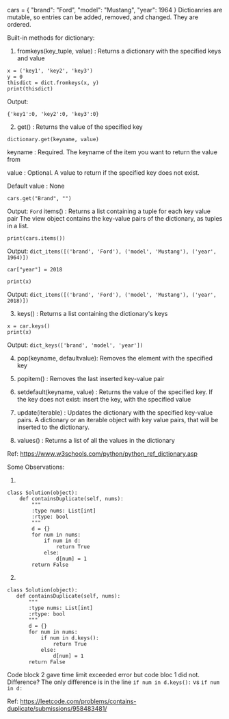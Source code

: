 cars = {
  "brand": "Ford",
  "model": "Mustang",
  "year": 1964
}
Dictioanries are mutable, so entries can be added, removed, and changed. They are ordered.

Built-in methods for dictionary:
1. fromkeys(key_tuple, value) : Returns a dictionary with the specified keys and value
```
x = ('key1', 'key2', 'key3')
y = 0
thisdict = dict.fromkeys(x, y)
print(thisdict)
```
Output:
```
{'key1':0, 'key2':0, 'key3':0}
```
2. get()  : Returns the value of the specified key

`dictionary.get(keyname, value)`

keyname	: Required. The keyname of the item you want to return the value from

value : 	Optional. A value to return if the specified key does not exist.

Default value : None

```
cars.get("Brand", "")
```
Output: 
`Ford`
items() : Returns a list containing a tuple for each key value pair
The view object contains the key-value pairs of the dictionary, as tuples in a list.
```
print(cars.items())
```
Output: 
`dict_items([('brand', 'Ford'), ('model', 'Mustang'), ('year', 1964)])`
```
car["year"] = 2018

print(x)
```
Output:
`dict_items([('brand', 'Ford'), ('model', 'Mustang'), ('year', 2018)])`

3. keys() :	Returns a list containing the dictionary's keys
```
x = car.keys()
print(x)
```
Output: `dict_keys(['brand', 'model', 'year'])`

4. pop(keyname, defaultvalue): Removes the element with the specified key

5. popitem() : Removes the last inserted key-value pair

6. setdefault(keyname, value)	: Returns the value of the specified key. If the key does not exist: insert the key, with the specified value
7.  update(iterable)	: Updates the dictionary with the specified key-value pairs. A dictionary or an iterable object with key value pairs, that will be inserted to the dictionary.
8. values() : Returns a list of all the values in the dictionary

Ref: https://www.w3schools.com/python/python_ref_dictionary.asp

Some Observations: 

1.
```
class Solution(object):
    def containsDuplicate(self, nums):
        """
        :type nums: List[int]
        :rtype: bool
        """
        d = {}
        for num in nums:
            if num in d:
                return True
            else:
                d[num] = 1
        return False
 ```
 2.
 ```
 class Solution(object):
    def containsDuplicate(self, nums):
        """
        :type nums: List[int]
        :rtype: bool
        """
        d = {}
        for num in nums:
            if num in d.keys():
                return True
            else:
                d[num] = 1
        return False
 ```
 Code block 2 gave time limit exceeded error but code bloc 1 did not. Difference? 
 The only difference is in the line `if num in d.keys():` vs `if num in d:`
 
 Ref: https://leetcode.com/problems/contains-duplicate/submissions/958483481/
